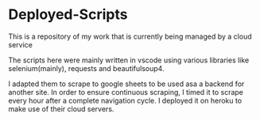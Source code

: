 # Deployed-Scripts
This is a repository of my work that is currently being managed by a cloud service

The scripts here were mainly written in vscode using various libraries like selenium(mainly), requests and beautifulsoup4. 

I adapted them to scrape to google sheets to be used asa a backend for another site. In order to ensure continuous scraping,
I timed it to scrape every hour after a complete navigation cycle. I deployed it on heroku to make use of their cloud servers. 
